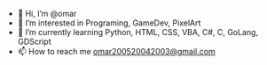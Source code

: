 - 👋 Hi, I’m @omar
- 👀 I’m interested in Programing, GameDev, PixelArt
- 🌱 I’m currently learning Python, HTML, CSS, VBA, C#, C, GoLang, GDScript
- 📫 How to reach me omar200520042003@gmail.com

<!---
omar16966/omar16966 is a ✨ special ✨ repository because its `README.md` (this file) appears on your GitHub profile.
You can click the Preview link to take a look at your changes.
--->
